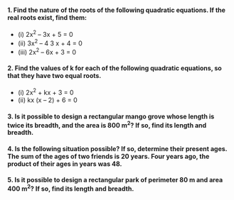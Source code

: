 #### 1. Find the nature of the roots of the following quadratic equations. If the real roots exist, find them:
* (i) 2x<sup>2</sup> – 3x + 5 = 0 
* (ii) 3x<sup>2</sup> – 4 3 x + 4 = 0
* (iii) 2x<sup>2</sup> – 6x + 3 = 0
#### 2. Find the values of k for each of the following quadratic equations, so that they have two equal roots.
* (i) 2x<sup>2</sup> + kx + 3 = 0 
* (ii) kx (x – 2) + 6 = 0
#### 3. Is it possible to design a rectangular mango grove whose length is twice its breadth, and the area is 800 m<sup>2</sup>? If so, find its length and breadth.
#### 4. Is the following situation possible? If so, determine their present ages. The sum of the ages of two friends is 20 years. Four years ago, the product of their ages in years was 48.
#### 5. Is it possible to design a rectangular park of perimeter 80 m and area 400 m<sup>2</sup>? If so, find its length and breadth.
